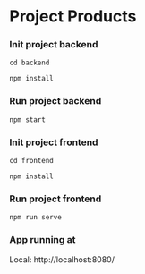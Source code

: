 # Project Products

### Init project backend
```
cd backend
```
```
npm install
```

### Run project backend
```
npm start
```


### Init project frontend
```
cd frontend
```
```
npm install
```

### Run project frontend
```
npm run serve
```

###  App running at
Local: http://localhost:8080/
